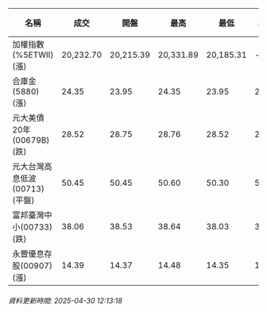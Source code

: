 | 名稱 | 成交 | 開盤 | 最高 | 最低 | 均價 | 成交金額(億) | 昨收 | 漲跌幅 | 漲跌 | 總量 | 昨量 | 振幅 |
| -------- | -------- | -------- | -------- |-------- | -------- | -------- |-------- |-------- |-------- | -------- | -------- |-------- |
|加權指數(%5ETWII) (漲)|20,232.70|20,215.39|20,331.89|20,185.31|-|1,899.73|20,232.63|0.00%|0.07|3,735,491|0|0.72%|
|合庫金(5880) (漲)|24.35|23.95|24.35|23.95|24.19|1.57|24.10|1.04%|0.25|6,507|9,762|1.66%|
|元大美債20年(00679B) (跌)|28.52|28.75|28.76|28.52|28.61|6.86|28.53|0.04%|0.01|23,978|26,476|0.84%|
|元大台灣高息低波(00713) (平盤)|50.45|50.45|50.60|50.30|50.43|3.28|50.45|0.00%|0.00|6,499|8,927|0.59%|
|富邦臺灣中小(00733) (跌)|38.06|38.53|38.64|38.03|38.41|0.345|38.53|1.22%|0.47|899|624|1.58%|
|永豐優息存股(00907) (漲)|14.39|14.37|14.48|14.35|14.40|0.406|14.33|0.42%|0.06|2,817|1,438|0.91%|
###### 資料更新時間: 2025-04-30 12:13:18